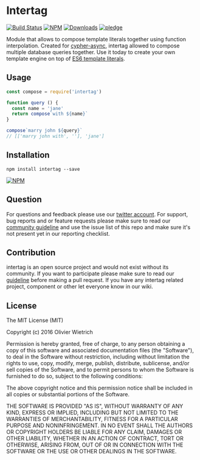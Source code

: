 # Intertag

  [![Build Status](https://travis-ci.org/bredele/intertag.svg?branch=master)](https://travis-ci.org/bredele/intertag)
  [![NPM](https://img.shields.io/npm/v/intertag.svg)](https://www.npmjs.com/package/intertag)
  [![Downloads](https://img.shields.io/npm/dm/intertag.svg)](http://npm-stat.com/charts.html?package=intertag)
  [![pledge](https://bredele.github.io/contributing-guide/community-pledge.svg)](https://github.com/bredele/contributing-guide/blob/master/guidelines.md)

Module that allows to compose template literals together using function interpolation. Created for [cypher-async](https://github.com/bredele/cypher-async), intertag allowed to compose multiple database queries together. Use it today to create your own template engine on top of [ES6 template literals](https://developer.mozilla.org/en-US/docs/Web/JavaScript/Reference/Template_literals). 

## Usage


```js
const compose = require('intertag')

function query () {
  const name = 'jane'
  return compose`with ${name}`
}

compose`marry john ${query}`
// [['marry john with', ''], 'jane']

```


## Installation

```shell
npm install intertag --save
```

[![NPM](https://nodei.co/npm/intertag.png)](https://nodei.co/npm/intertag/)


## Question

For questions and feedback please use our [twitter account](https://twitter.com/bredeleca). For support, bug reports and or feature requests please make sure to read our
<a href="https://github.com/bredele/contributing-guide/blob/master/guidelines.md" target="_blank">community guideline</a> and use the issue list of this repo and make sure it's not present yet in our reporting checklist.

## Contribution

intertag is an open source project and would not exist without its community. If you want to participate please make sure to read our <a href="https://github.com/bredele/contributing-guide/blob/master/guidelines.md" target="_blank">guideline</a> before making a pull request. If you have any intertag related project, component or other let everyone know in our wiki.

## License

The MIT License (MIT)

Copyright (c) 2016 Olivier Wietrich

Permission is hereby granted, free of charge, to any person obtaining a copy
of this software and associated documentation files (the "Software"), to deal
in the Software without restriction, including without limitation the rights
to use, copy, modify, merge, publish, distribute, sublicense, and/or sell
copies of the Software, and to permit persons to whom the Software is
furnished to do so, subject to the following conditions:

The above copyright notice and this permission notice shall be included in all
copies or substantial portions of the Software.

THE SOFTWARE IS PROVIDED "AS IS", WITHOUT WARRANTY OF ANY KIND, EXPRESS OR
IMPLIED, INCLUDING BUT NOT LIMITED TO THE WARRANTIES OF MERCHANTABILITY,
FITNESS FOR A PARTICULAR PURPOSE AND NONINFRINGEMENT. IN NO EVENT SHALL THE
AUTHORS OR COPYRIGHT HOLDERS BE LIABLE FOR ANY CLAIM, DAMAGES OR OTHER
LIABILITY, WHETHER IN AN ACTION OF CONTRACT, TORT OR OTHERWISE, ARISING FROM,
OUT OF OR IN CONNECTION WITH THE SOFTWARE OR THE USE OR OTHER DEALINGS IN THE
SOFTWARE.
